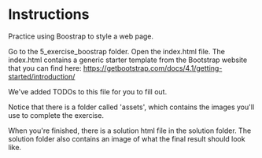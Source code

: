 # Instructions

Practice using Boostrap to style a web page.

Go to the 5_exercise_boostrap folder. Open the index.html file.  The index.html contains a generic starter template from the Bootstrap website that you can find here:
https://getbootstrap.com/docs/4.1/getting-started/introduction/

We've added TODOs to this file for you to fill out. 

Notice that there is a folder called 'assets', which contains the images you'll use to complete the exercise.

  
When you're finished, there is a solution html file in the solution folder. The solution folder also contains an image of what the final result should look like.